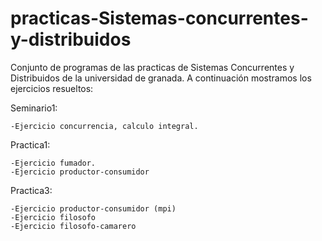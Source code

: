 practicas-Sistemas-concurrentes-y-distribuidos
==============================================
Conjunto de programas de las practicas de Sistemas Concurrentes y Distribuidos de la universidad de granada. A continuación mostramos los ejercicios resueltos:

Seminario1:

	-Ejercicio concurrencia, calculo integral.

Practica1:

	-Ejercicio fumador.
	-Ejercicio productor-consumidor

Practica3:

	-Ejercicio productor-consumidor (mpi)
	-Ejercicio filosofo
	-Ejercicio filosofo-camarero
